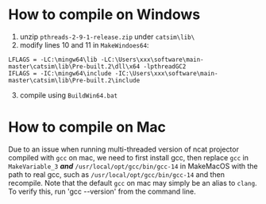 # How to compile on Windows

1. unzip `pthreads-2-9-1-release.zip` under `catsim\lib\`
2. modify lines 10 and 11 in `MakeWindoes64`:
```
LFLAGS = -LC:\mingw64\lib -LC:\Users\xxx\software\main-master\catsim\lib\Pre-built.2\dll\x64 -lpthreadGC2
IFLAGS = -IC:\mingw64\include -IC:\Users\xxx\software\main-master\catsim\lib\Pre-built.2\include
```
3. compile using `BuildWin64.bat`

# How to compile on Mac

Due to an issue when running multi-threaded version of ncat projector compiled with `gcc` on mac, we need to first install gcc, then replace `gcc` in `MakeVariable_3` ***and*** `/usr/local/opt/gcc/bin/gcc-14` in MakeMacOS with the path  to real gcc, such as `/usr/local/opt/gcc/bin/gcc-14` and then recompile. Note that the default `gcc` on mac may simply be an alias to `clang`. To verify this, run 'gcc --version' from the command line.
